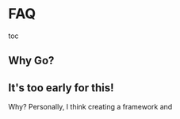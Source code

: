 # FAQ
toc

## Why Go?

## It's too early for this!
Why? Personally, I think creating a framework and 